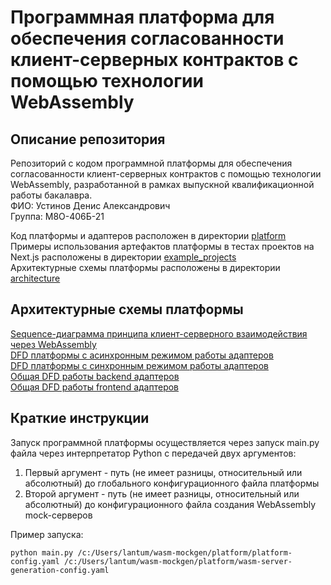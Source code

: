 # Программная платформа для обеспечения согласованности клиент-серверных контрактов с помощью технологии WebAssembly
## Описание репозитория

Репозиторий с кодом программной платформы для обеспечения согласованности клиент-серверных контрактов с помощью технологии WebAssembly, разработанной в рамках выпускной квалификационной работы бакалавра.\
ФИО: Устинов Денис Александрович\
Группа: М8О-406Б-21

Код платформы и адаптеров расположен в директории [platform](./platform/)\
Примеры использования артефактов платформы в тестах проектов на Next.js расположены в директории [example_projects](./example_projects/)\
Архитектурные схемы платформы расположены в директории [architecture](./architecture/)

## Архитектурные схемы платформы
[Sequence-диаграмма принципа клиент-серверного взаимодействия через WebAssembly](./architecture/Sequence-диаграмма%20клиент-серверного%20взаимодействия%20через%20WebAssembly.jpg)\
[DFD платформы с асинхронным режимом работы адаптеров](./architecture/DFD%20платформы%20-%20асинхронная%20работа%20адаптеров.md)\
[DFD платформы с синхронным режимом работы адаптеров](./architecture/DFD%20платформы-%20синхронная%20работа%20адаптеров.md)\
[Общая DFD работы backend адаптеров](./architecture/DFD%20backend%20адаптеров.md)\
[Общая DFD работы frontend адаптеров](./architecture/DFD%20frontend%20адаптеров.md)

## Краткие инструкции

Запуск программной платформы осуществляется через запуск main.py файла через интерпретатор Python с передачей двух аргументов:
1) Первый аргумент - путь (не имеет разницы, относительный или абсолютный) до глобального конфигурационного файла платформы
2) Второй аргумент - путь (не имеет разницы, относительный или абсолютный) до конфигурационного файла создания WebAssembly mock-серверов

Пример запуска:
```
python main.py /c:/Users/lantum/wasm-mockgen/platform/platform-config.yaml /c:/Users/lantum/wasm-mockgen/platform/wasm-server-generation-config.yaml
```